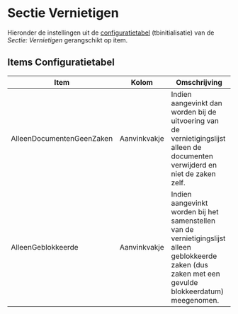 # Sectie Vernietigen

Hieronder de instellingen uit de [configuratietabel](/docs/instellen_inrichten/configuratie.md) (tbinitialisatie) van de _Sectie: Vernietigen_ gerangschikt op item.

## Items Configuratietabel

| Item                      | Kolom        | Omschrijving                                                              |
|---------------------------|--------------|---------------------------------------------------------------------------|
| AlleenDocumentenGeenZaken | Aanvinkvakje | Indien aangevinkt dan worden bij de uitvoering van de vernietigingslijst alleen de documenten verwijderd en niet de zaken zelf. |
| AlleenGeblokkeerde        | Aanvinkvakje | Indien aangevinkt worden bij het samenstellen van de vernietigingslijst alleen geblokkeerde zaken (dus zaken met een gevulde blokkeerdatum) meegenomen. |

